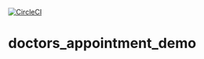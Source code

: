 [![CircleCI](https://circleci.com/gh/khanhafizurrahman80/doctors_appointment_demo.svg?style=svg)](https://circleci.com/gh/khanhafizurrahman80/doctors_appointment_demo)
# doctors_appointment_demo